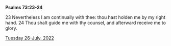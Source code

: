 **Psalms 73:23-24**

23 Nevertheless I am continually with thee: thou hast holden me by my right hand. 24 Thou shalt guide me with thy counsel, and afterward receive me to glory.

[Tuesday 26-July, 2022](https://t.me/s/daily_scripture)
